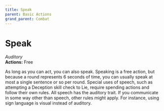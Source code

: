 ```yaml
---
title: Speak
parent: Basic Actions
grand_parent: Combat
---
```


# Speak
*Auditory*<br>
**Actions:** Free

As long as you can act, you can also speak. Speaking is a free action, but because a round represents 6 seconds of time, you can usually speak at most a single sentence or so per round. Special uses of speech, such as attempting a Deception skill check to Lie, require spending actions and follow their own rules. All speech has the auditory trait. If you communicate in some way other than speech, other rules might apply. For instance, using sign language is visual instead of auditory.
